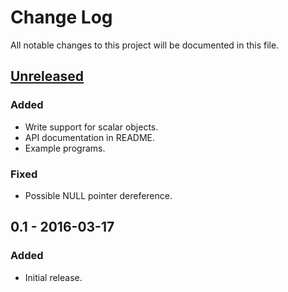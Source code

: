 # Change Log
All notable changes to this project will be documented in this file.

## [Unreleased]
### Added
- Write support for scalar objects.
- API documentation in README.
- Example programs.

### Fixed
- Possible NULL pointer dereference.

## 0.1 - 2016-03-17
### Added
- Initial release.

[Unreleased]: https://github.com/jonasj76/libnsh/compare/v0.1...HEAD

